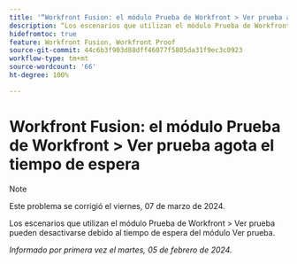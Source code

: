 ```yaml
---
title: '“Workfront Fusion: el módulo Prueba de Workfront > Ver prueba agota el tiempo de espera”'
description: “Los escenarios que utilizan el módulo Prueba de Workfront > Ver prueba pueden desactivarse debido al tiempo de espera del módulo Ver prueba”.
hidefromtoc: true
feature: Workfront Fusion, Workfront Proof
source-git-commit: 44c6b3f903d88dff46077f5805da31f9ec3c0923
workflow-type: tm+mt
source-wordcount: '66'
ht-degree: 100%

---
```



# Workfront Fusion: el módulo Prueba de Workfront > Ver prueba agota el tiempo de espera

>[!NOTE]
>
>Este problema se corrigió el viernes, 07 de marzo de 2024.

Los escenarios que utilizan el módulo Prueba de Workfront > Ver prueba pueden desactivarse debido al tiempo de espera del módulo Ver prueba.

_Informado por primera vez el martes, 05 de febrero de 2024._
